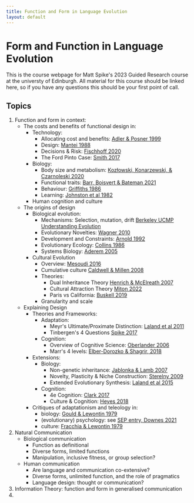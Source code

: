 ```yaml
---
title: Function and Form in Language Evolution
layout: default
---
```


# Form and Function in Language Evolution
This is the course webpage for Matt Spike's 2023 Guided Research course at the universty of Edinburgh.
All material for this course should be linked here, so if you have any questions this should be your first point of call.

## Topics

1. Function and form in context:
	* The costs and benefits of functional design in:
 		* Technology:
 			* Allocating cost and benefits: [Adler & Posner 1999](https://heinonline.org/HOL/P?h=hein.journals/ylr109&i=203 "Adler, M. D., & Posner, E. A. (1999). Rethinking Cost-Benefit Analysis. Yale Law Journal, 109(2), 165–248. https://doi.org/10.2307/797489")
 			* Design: [Mantei 1988](https://doi.org/10.1145/42404.42408 "Mantei, M. M., & Teorey, T. J. (1988). Cost/benefit analysis for incorporating human factors in the software lifecycle. Communications of the ACM, 31(4), 428–439. https://doi.org/10.1145/42404.42408")
 			* Decisions & Risk: [Fischhoff 2020](https://www.science.org/doi/full/10.1126/science.aaa6516 "Fischhoff, B. (2015). The realities of risk-cost-benefit analysis. Science, 350(6260), aaa6516. https://doi.org/10.1126/science.aaa6516")
 			* The Ford Pinto Case: [Smith 2017](https://heinonline.org/HOL/P?h=hein.journals/twlram2016&i=212 "Smith, B. W. (2017) THE TROLLEY AND THE PINTO: COST- BENEFIT ANALYSIS IN AUTOMATED DRIVING AND OTHER CYBER- PHYSICAL SYSTEMS. Texas A&M Law Review, 4(4(2)), 197–208.")
 		* Biology:
 			* Body size and metabolism: [Kozłowski, Konarzewski, & Czarnoleski 2020](https://doi.org/10.1111/brv.12615 "Kozłowski, J., Konarzewski, M., & Czarnoleski, M. (2020). Coevolution of body size and metabolic rate in vertebrates: A life-history perspective. Biological Reviews, 95(5), 1393–1417. https://doi.org/10.1111/brv.12615")
 			* Functional traits: [Barr, Boisvert & Bateman 2021](https://www.mdpi.com/2221-3759/9/4/53 "Barr, J. I., Boisvert, C. A., & Bateman, P. W. (2021). At What Cost? Trade-Offs and Influences on Energetic Investment in Tail Regeneration in Lizards Following Autotomy. Journal of Developmental Biology, 9(4), 53. https://doi.org/10.3390/jdb9040053")
 			* Behaviour: [Griffiths 1986](https://www.jstor.org/stable/4691 "Griffiths, D. (1986). Pit Construction by Ant-Lion Larvae: A Cost-Benefit Analysis. Journal of Animal Ecology, 55(1), 39–57. https://doi.org/10.2307/4691")
 			* Learning: [Johnston et al 1982](https://www.sciencedirect.com/science/article/pii/S0065345408600467 "Johnston, T. D. (1982). Selective Costs and Benefits in the Evolution of Learning. In J. S. Rosenblatt, R. A. Hinde, C. Beer, & M.-C. Busnel (Eds.), Advances in the Study of Behavior (Vol. 12, pp. 65–106). Academic Press. https://doi.org/10.1016/S0065-3454(08)60046-7")
 		* Human cognition and culture
	* The origins of design
		* Biological evolution:
			* Mechanisms: Selection, mutation, drift [Berkeley UCMP Understanding Evolution](https://evolution.berkeley.edu/evolution-101/mechanisms-the-processes-of-evolution/)
			* Evolutionary Novelties: [Wagner 2010](https://www.sciencedirect.com/science/article/pii/S0960982209019459)
			* Development and Constraints: [Arnold 1992](https://www.journals.uchicago.edu/doi/abs/10.1086/285398)
			* Evolutionary Ecology: [Collins 1986](https://www.jstor.org/stable/4330976)
			* Systems Biology: [Aderem 2005](https://www.jstor.org/stable/4330976)
		* Cultural Evolution
			* Overview: [Mesoudi 2016](https://link.springer.com/article/10.1007/s11692-015-9320-0)
			* Cumulative culture [Caldwell & Millen 2008](https://doi.org/10.1098%2Frstb.2008.0133)
			* Theories: 
				* Dual Inheritance Theory [Henrich & McElreath 2007](https://doi.org/10.1093/oxfordhb/9780198568308.013.0038)
				* Cultural Attraction Theory [Miton 2022](https://psyarxiv.com/qs2et/)
				* Paris vs California: [Buskell 2019](https://doi.org/10.1002/evan.21762)
			* Granularity and scale
	* Explaining Design
		* Theories and Frameworks: 
		 	* Adaptation: 
		 	 	* Meyr's Ultimate/Proximate Distinction: [Laland et al 2011](https://www.science.org/doi/abs/10.1126/science.1210879) 
		 	 	* Tinbergen's 4 Questions [Spike 2017](http://link.springer.com/10.1007/s10539-018-9610-x)
		 	* Cognition: 
		 	 	* Overview of Cognitive Science: [Oberlander 2006](https://www.sciencedirect.com/science/article/pii/B0080448542008567)
		 	 	* Marr's 4 levels: [Elber-Dorozko & Shagrir, 2018](https://www.taylorfrancis.com/chapters/edit/10.4324/9781315643670-16/computation-levels-cognitive-neural-sciences-lotem-elber-dorozko-oron-shagrir)
		* Extensions: 
		 	* Biology:
		 		* Non-genetic inheritance: [Jablonka & Lamb 2007](http://link.springer.com/10.1007/s10539-018-9610-x)
		 		* Novelty, Plasticity & Niche Construction: [Sterelny 2009](https://link.springer.com/chapter/10.1007/978-1-4020-9636-5_7)
		 		* Extended Evolutionary Synthesis: [Laland et al 2015](https://royalsocietypublishing.org/doi/full/10.1098/rspb.2015.1019)
			* Cognition:
				* 4e Cognition: [Clark 2017](https://doi.org/10.1002/9781405164535.ch39)
		 	 	* Culture & Cognition: [Heyes 2018](https://doi.org/10.1098/rstb.2017.0051)
		* Critiques of adaptationism and teleology in:
		 	* biology: [Gould & Lewontin 1979](https://royalsocietypublishing.org/doi/10.1098/rspb.1979.0086)
		 	* (evolutionary) psychology: see [SEP entry, Downes 2021](https://plato.stanford.edu/entries/evolutionary-psychology/) 
		 	* culture: [Fracchia & Lewontin 1979](https://royalsocietypublishing.org/doi/10.1098/rspb.1979.0086)
2. Natural Communication
	* Biological communication
		* Function as definitional
		* Diverse forms, limited functions
		* Manipulation, inclusive fitness, or group selection?
	* Human communication
		* Are language and communication co-extensive?
		* Diverse forms, unlimited function, and the role of pragmatics
		* Language design: thought or communication?
4.  Information Theory: function and form in generalised communication
5. 
  
